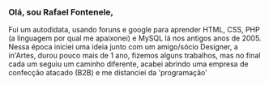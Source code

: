 ### Olá, sou Rafael Fontenele,

Fui um autodidata, usando foruns e google para aprender HTML, CSS, PHP (a linguagem por qual me apaixonei) e MySQL lá nos antigos anos de 2005. Nessa época iniciei uma ideia junto com um amigo/sócio Designer, a in'Artes, durou pouco mais de 1 ano, fizemos alguns trabalhos, mas no final cada um seguiu um caminho diferente, acabei abrindo uma empresa de confecção atacado (B2B) e me distanciei da 'programação'


<!---
rnfrafael/rnfrafael is a ✨ special ✨ repository because its `README.md` (this file) appears on your GitHub profile.
You can click the Preview link to take a look at your changes.
--->
